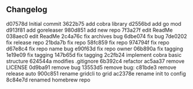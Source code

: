 

## Changelog

d07578d Initial commit
3622b75 add cobra library
d2556bd add go mod
d913f81 add goreleaser
980d851 add new repo
7f3a27f edit ReadMe
038aec0 edit ReadMe
2c4a76c fix archives bug
6dbe074 fix bug
7de0202 fix release repo
21bda7b fix repo
58fc859 fix repo
974794f fix repo
d67e8c4 fix repo name bug
e90f63d fix repo owner
06b890a fix tagging
1e19e09 fix tagging
147b65d fix tagging
2c2fb24 implement cobra basic structure
624544a modifies .gitignore
6b392c4 refactor
ac5aa37 remove LICENSE
0d9ba91 remove bug
13553d5 remove bug:
c81bde3 remove release auto
900c851 rename gridcli to grid
ac2378e rename init to config
8c84e7d renamed homebrew repo

